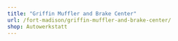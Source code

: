```yaml
---
title: "Griffin Muffler and Brake Center"
url: /fort-madison/griffin-muffler-and-brake-center/
shop: Autowerkstatt
---
```

